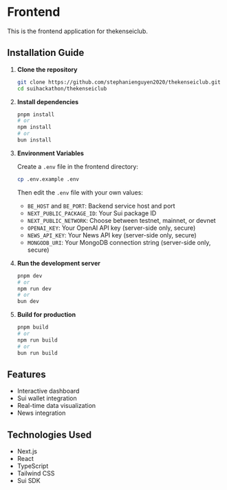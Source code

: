 # Frontend

This is the frontend application for thekenseiclub.

## Installation Guide

1. **Clone the repository**

   ```bash
   git clone https://github.com/stephanienguyen2020/thekenseiclub.git
   cd suihackathon/thekenseiclub
   ```

2. **Install dependencies**

   ```bash
   pnpm install
   # or
   npm install
   # or
   bun install
   ```

3. **Environment Variables**

   Create a `.env` file in the frontend directory:

   ```bash
   cp .env.example .env
   ```

   Then edit the `.env` file with your own values:

   - `BE_HOST` and `BE_PORT`: Backend service host and port
   - `NEXT_PUBLIC_PACKAGE_ID`: Your Sui package ID
   - `NEXT_PUBLIC_NETWORK`: Choose between testnet, mainnet, or devnet
   - `OPENAI_KEY`: Your OpenAI API key (server-side only, secure)
   - `NEWS_API_KEY`: Your News API key (server-side only, secure)
   - `MONGODB_URI`: Your MongoDB connection string (server-side only, secure)

4. **Run the development server**

   ```bash
   pnpm dev
   # or
   npm run dev
   # or
   bun dev
   ```

5. **Build for production**

   ```bash
   pnpm build
   # or
   npm run build
   # or
   bun run build
   ```

## Features

- Interactive dashboard
- Sui wallet integration
- Real-time data visualization
- News integration

## Technologies Used

- Next.js
- React
- TypeScript
- Tailwind CSS
- Sui SDK

